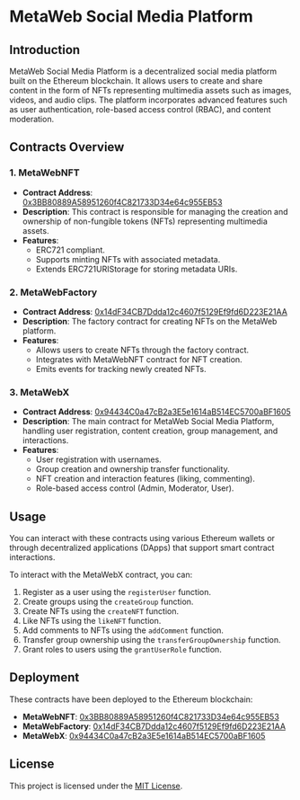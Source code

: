 # MetaWeb Social Media Platform

## Introduction

MetaWeb Social Media Platform is a decentralized social media platform built on the Ethereum blockchain. It allows users to create and share content in the form of NFTs representing multimedia assets such as images, videos, and audio clips. The platform incorporates advanced features such as user authentication, role-based access control (RBAC), and content moderation.

## Contracts Overview

### 1. MetaWebNFT

- **Contract Address**: [0x3BB80889A58951260f4C821733D34e64c955EB53](#)
- **Description**: This contract is responsible for managing the creation and ownership of non-fungible tokens (NFTs) representing multimedia assets.
- **Features**:
  - ERC721 compliant.
  - Supports minting NFTs with associated metadata.
  - Extends ERC721URIStorage for storing metadata URIs.

### 2. MetaWebFactory

- **Contract Address**: [0x14dF34CB7Ddda12c4607f5129Ef9fd6D223E21AA](#)
- **Description**: The factory contract for creating NFTs on the MetaWeb platform.
- **Features**:
  - Allows users to create NFTs through the factory contract.
  - Integrates with MetaWebNFT contract for NFT creation.
  - Emits events for tracking newly created NFTs.

### 3. MetaWebX

- **Contract Address**: [0x94434C0a47cB2a3E5e1614aB514EC5700aBF1605](#)
- **Description**: The main contract for MetaWeb Social Media Platform, handling user registration, content creation, group management, and interactions.
- **Features**:
  - User registration with usernames.
  - Group creation and ownership transfer functionality.
  - NFT creation and interaction features (liking, commenting).
  - Role-based access control (Admin, Moderator, User).

## Usage

You can interact with these contracts using various Ethereum wallets or through decentralized applications (DApps) that support smart contract interactions.

To interact with the MetaWebX contract, you can:

1. Register as a user using the `registerUser` function.
2. Create groups using the `createGroup` function.
3. Create NFTs using the `createNFT` function.
4. Like NFTs using the `likeNFT` function.
5. Add comments to NFTs using the `addComment` function.
6. Transfer group ownership using the `transferGroupOwnership` function.
7. Grant roles to users using the `grantUserRole` function.

## Deployment

These contracts have been deployed to the Ethereum blockchain:

- **MetaWebNFT**: [0x3BB80889A58951260f4C821733D34e64c955EB53](https://sepolia.etherscan.io/address/0x3BB80889A58951260f4C821733D34e64c955EB53)
- **MetaWebFactory**: [0x14dF34CB7Ddda12c4607f5129Ef9fd6D223E21AA](https://sepolia.etherscan.io/address/0x14dF34CB7Ddda12c4607f5129Ef9fd6D223E21AA)
- **MetaWebX**: [0x94434C0a47cB2a3E5e1614aB514EC5700aBF1605](https://sepolia.etherscan.io/address/0x94434C0a47cB2a3E5e1614aB514EC5700aBF1605)

## License

This project is licensed under the [MIT License](LICENSE).
